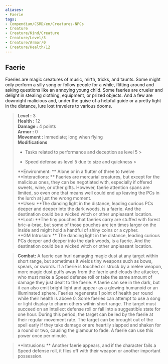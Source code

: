 ```yaml
---
aliases:
- Faerie
tags:
- Compendium/CSRD/en/Creatures-NPCs
- Creature
- Creature/Kind/Creature
- Creature/Level/3
- Creature/Armor/0
- Creature/Health/12
---
```


  
## Faerie  
Faeries are magic creatures of music, mirth, tricks, and taunts. Some might only perform a silly song or follow people for a while, flitting around and asking questions like an annoying young child. Some faeries are crueler and delight in stealing clothing, equipment, or prized objects. And a few are downright malicious and, under the guise of a helpful guide or a pretty light in the distance, lure lost travelers to various dooms.  

  
> **Level :** 3  
> **Health :** 12  
> **Damage :** 4 points  
> **Armor :** 0  
> **Movement :** Immediate; long when flying  
> **Modifications**  
>- Tasks related to performance and deception as level 5 >
>  
>- Speed defense as level 5 due to size and quickness >
>  
> **Environment: ** Alone or in a flutter of three to twelve  
> **Interactions: ** Faeries are mercurial creatures, but except for the malicious ones, they can be negotiated with, especially if offered sweets, wine, or other gifts. However, faerie attention spans are limited, so even one that means well could end up leaving the PCs in the lurch at just the wrong moment.  
> **Uses: **The dancing light in the distance, leading curious PCs deeper and deeper into the dark woods, is a faerie. And the destination could be a wicked witch or other unpleasant location.  
> **Loot: **The tiny pouches that faeries carry are stuffed with forest bric-a-brac, but some of those pouches are ten times larger on the inside and might hold a handful of shiny coins or a cypher.  
> **GM Intrusion: ** The dancing light in the distance, leading curious PCs deeper and deeper into the dark woods, is a faerie. And the destination could be a wicked witch or other unpleasant location.  

> **Combat:** 
> A faerie can hurl damaging magic dust at any target within short range, but sometimes it wields tiny weapons such as bows, spears, or swords. 
If a faerie is touched or struck by a melee weapon, more magic dust puffs away from the faerie and clouds the attacker, who must make a Speed defense roll or take the same amount of damage they just dealt to the faerie. 
A faerie can see in the dark, but it can also emit bright light and appear as a glowing humanoid or an illuminated sphere. 
Faeries regenerate 1 point of health per round while their health is above 0. 
Some faeries can attempt to use a song or light display to charm others within short range. The target must succeed on an Intellect defense roll or fall into a suggestible state for one hour. During this period, the target can be led by the faerie at their regular movement rate. The target can be brought out of the spell early if they take damage or are heartily slapped and shaken for a round or two, causing the glamour to fade. A faerie can use this power once per minute.  
  

> **Intrusions: ** 
> Another faerie appears, and if the character fails a Speed defense roll, it flies off with their weapon or another important possession.  
